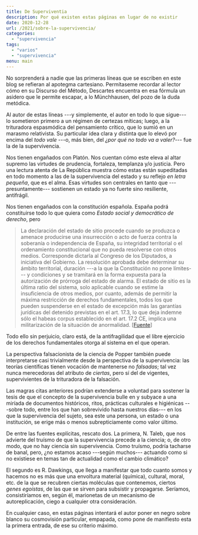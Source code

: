 ```yaml
---
title: De Superviventia
description: Por qué existen estas páginas en lugar de no existir
date: 2020-12-28
url: /2021/sobre-la-supervivencia/
categories:
  - "supervivencia"
tags:
  - "varios"
  - "supervivencia"
menu: main
---
```


No sorprenderá a nadie que las primeras líneas que se escriben en este blog se refieran al apotegma cartesiano.
Permítaseme recordar al lector cómo en su Discurso del Método, Descartes encuentra en esa fórmula un asidero que le permite escapar, a lo Münchhausen, del pozo de la duda metódica.

Al autor de estas líneas ---y simplemente, el autor en todo lo que sigue--- lo sometieron primero a un régimen de certezas míticas; luego, a la trituradora espasmódica del pensamiento crítico, que lo sumió en un marasmo relativista. Su particular idea clara y distinta que lo elevó por encima del _todo vale_ ---o, más bien, del _¿por qué no todo va a valer?_--- fue la de la supervivencia.

Nos tienen engañados con Platón. Nos cuentan cómo este eleva al altar supremo las virtudes de prudencia, fortaleza, templanza y/o justicia.
Pero una lectura atenta de La República muestra cómo estas están supeditadas en todo momento a las de la supervivencia del estado y su reflejo _en letra pequeña_, que es el alma.
Esas virtudes son centrales en tanto que ---presuntamente--- sostienen un estado ya no fuerte sino resiliente, antifrágil.

Nos tienen engañados con la constitución española. España podrá constituirse todo lo que quiera como _Estado social y democrático de derecho_, pero

> La declaración del estado de sitio procede cuando se produzca o amenace producirse una insurrección o acto de fuerza contra la soberanía o independencia de España, su integridad territorial o el ordenamiento constitucional que no pueda resolverse con otros medios. Corresponde dictarla al Congreso de los Diputados, a iniciativa del Gobierno. La resolución aprobada debe determinar su ámbito territorial, duración ---a la que la Constitución no pone límites--- y condiciones y se tramitará en la forma expuesta para la autorización de prórroga del estado de alarma. El estado de sitio es la última ratio del sistema, solo aplicable cuando se estime la insuficiencia de otros medios, por cuanto, además de permitir la máxima restricción de derechos fundamentales, todos los que pueden suspenderse en el estado de excepción más las garantías jurídicas del detenido previstas en el art. 17.3, lo que deja indemne sólo el habeas corpus establecido en el art. 17.2 CE, implica una militarización de la situación de anormalidad. [[Fuente](https://app.congreso.es/consti/constitucion/indice/sinopsis/sinopsis.jsp?art=116&tipo=2)]

Todo ello sin perjuicio, claro está, de la antifragilidad que el libre ejercicio de los derechos fundamentales otorga al sistema en el que operan.

La perspectiva falsacionista de la ciencia de Popper también puede interpretarse casi trivialmente desde la perspectiva de la supervivencia: las teorías científicas tienen vocación de mantenerse no _falsadas_; tal vez nunca merecedoras del atributo de _ciertas_, pero sí del de vigentes, supervivientes de la trituradora de la falsación.

Las magras citas anteriores podrían extenderse a voluntad para sostener la tesis de que el concepto de la supervivencia bulle en y subyace a una miríada de documentos históricos, ritos, prácticas culturales e higiénicas ---sobre todo, entre los que han sobrevivido hasta nuestros días--- en los que la supervivencia del sujeto, sea este una persona, un estado o una institución, se erige más o menos subrepticiamente como valor último.

De entre las fuentes explícitas, rescato dos.
La primera, N. Taleb, que nos advierte del truísmo de que la supervivencia precede a la ciencia; o, de otro modo, que no hay ciencia sin supervivencia.
Como truísmo, podría tacharse de banal, pero, ¿no estamos acaso ---según muchos--- actuando como si no existiese en temas tan de actualidad como el cambio climático?

El segundo es R. Dawkings, que llega a manifestar que todo cuanto somos y hacemos no es más que una envoltura material (química), cultural, moral, etc. de la que se recubren ciertas moléculas que contenemos, ciertos _genes egoístas_, de las que se sirven para subsistir y propagarse.
Seríamos, consistiríamos en, según él, marionetas de un mecanismo de autoreplicación, ciego a cualquier otra consideración.

En cualquier caso, en estas páginas intentará el autor poner en negro sobre blanco su cosmovisión particular, empapada, como pone de manifiesto esta la primera entrada, de ese su criterio máximo.


